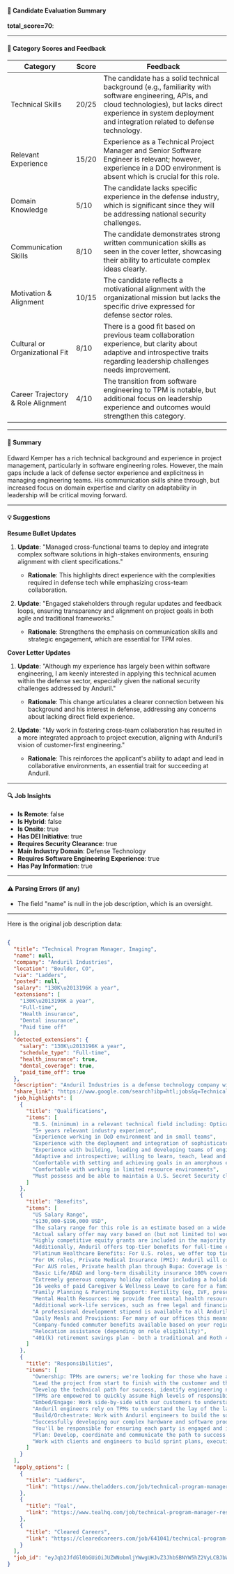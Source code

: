 #### 📄 Candidate Evaluation Summary
**total_score=70**:  

---

#### 🎯 Category Scores and Feedback  

| Category                               | Score   | Feedback                                                                                                                       |
|----------------------------------------|---------|-------------------------------------------------------------------------------------------------------------------------------|
| Technical Skills                       | 20/25   | The candidate has a solid technical background (e.g., familiarity with software engineering, APIs, and cloud technologies), but lacks direct experience in system deployment and integration related to defense technology. |
| Relevant Experience                    | 15/20   | Experience as a Technical Project Manager and Senior Software Engineer is relevant; however, experience in a DOD environment is absent which is crucial for this role. |
| Domain Knowledge                       | 5/10    | The candidate lacks specific experience in the defense industry, which is significant since they will be addressing national security challenges.                             |
| Communication Skills                   | 8/10    | The candidate demonstrates strong written communication skills as seen in the cover letter, showcasing their ability to articulate complex ideas clearly.                    |
| Motivation & Alignment                 | 10/15   | The candidate reflects a motivational alignment with the organizational mission but lacks the specific drive expressed for defense sector roles.                              |
| Cultural or Organizational Fit         | 8/10    | There is a good fit based on previous team collaboration experience, but clarity about adaptive and introspective traits regarding leadership challenges needs improvement.  |
| Career Trajectory & Role Alignment     | 4/10    | The transition from software engineering to TPM is notable, but additional focus on leadership experience and outcomes would strengthen this category.                      |

---

#### 🧾 Summary  
Edward Kemper has a rich technical background and experience in project management, particularly in software engineering roles. However, the main gaps include a lack of defense sector experience and explicitness in managing engineering teams. His communication skills shine through, but increased focus on domain expertise and clarity on adaptability in leadership will be critical moving forward. 

---

#### 💡 Suggestions  

**Resume Bullet Updates**  
1. **Update**: "Managed cross-functional teams to deploy and integrate complex software solutions in high-stakes environments, ensuring alignment with client specifications."
   - **Rationale**: This highlights direct experience with the complexities required in defense tech while emphasizing cross-team collaboration.

2. **Update**: "Engaged stakeholders through regular updates and feedback loops, ensuring transparency and alignment on project goals in both agile and traditional frameworks."
   - **Rationale**: Strengthens the emphasis on communication skills and strategic engagement, which are essential for TPM roles.

**Cover Letter Updates**  
1. **Update**: "Although my experience has largely been within software engineering, I am keenly interested in applying this technical acumen within the defense sector, especially given the national security challenges addressed by Anduril."
   - **Rationale**: This change articulates a clearer connection between his background and his interest in defense, addressing any concerns about lacking direct field experience.

2. **Update**: "My work in fostering cross-team collaboration has resulted in a more integrated approach to project execution, aligning with Anduril’s vision of customer-first engineering."
   - **Rationale**: This reinforces the applicant's ability to adapt and lead in collaborative environments, an essential trait for succeeding at Anduril.

---

#### 🔍 Job Insights  

- **Is Remote**: false  
- **Is Hybrid**: false  
- **Is Onsite**: true  
- **Has DEI Initiative**: true  
- **Requires Security Clearance**: true  
- **Main Industry Domain**: Defense Technology  
- **Requires Software Engineering Experience**: true  
- **Has Pay Information**: true  

---

#### ⚠️ Parsing Errors (if any)  
- The field "name" is null in the job description, which is an oversight.

---

Here is the original job description data:

```json

{
  "title": "Technical Program Manager, Imaging",
  "name": null,
  "company": "Anduril Industries",
  "location": "Boulder, CO",
  "via": "Ladders",
  "posted": null,
  "salary": "130K\u2013196K a year",
  "extensions": [
    "130K\u2013196K a year",
    "Full-time",
    "Health insurance",
    "Dental insurance",
    "Paid time off"
  ],
  "detected_extensions": {
    "salary": "130K\u2013196K a year",
    "schedule_type": "Full-time",
    "health_insurance": true,
    "dental_coverage": true,
    "paid_time_off": true
  },
  "description": "Anduril Industries is a defense technology company with a mission to transform U.S. and allied military capabilities with advanced technology. By bringing the expertise, technology, and business model of the 21st century's most innovative companies to the defense industry, Anduril is changing how military systems are designed, built and sold. Anduril's family of systems is powered by Lattice OS, an AI-powered operating system that turns thousands of data streams into a realtime, 3D command and control center. As the world enters an era of strategic competition, Anduril is committed to bringing cutting-edge autonomy, AI, computer vision, sensor fusion, and networking technology to the military in months, not years.\n\nThe Anduril Imaging team develops state-of-the-art imaging systems, deployed to tackle the most significant security challenges of America and its allies. We are seeking a Technical Program Manager to lead day-to-day execution of program initiatives and tasks for one of these novel systems.\n\nWHAT YOU'LL DO\n\u2022 Ownership: TPMs are owners; we're looking for those who have a natural bias to assume responsibility, a healthy dose of skepticism, and contribute to a culture of performance. Lead the project from start to finish with the customer and the engineering team. Develop the technical path for success, identify engineering needs, and validate the projected product outcome with the customer. TPMs are empowered to quickly assume high levels of responsibility and entrust them to actively own their account and shape its success.\n\u2022 Embed/Engage: Work side-by-side with our customers to understand their specific mission challenges and represent the customer as you work with Anduril engineers to shape products that solve critical national and international security challenges. Anduril engineers rely on TPMs to understand the lay of the land and bring a perspective that informs the product development process.\n\u2022 Build/Orchestrate: Work with Anduril engineers to build the solution and/or pivot development as needed to meet client needs. Successfully developing our complex hardware and software products requires collaborating with nearly every internal Anduril team - engineering, product, logistics, finance, legal, contracting, technical operations, and many more. You'll be responsible for ensuring each party is engaged and informed, and will therefore become well-versed in what it takes to really bring the best of Anduril to our customers.\n\u2022 Plan: Develop, coordinate and communicate the path to success with both internal and external partners. Work with clients and engineers to build sprint plans, execution plans, milestones.\n\nREQUIREMENTS:\n\u2022 B.S. (minimum) in a relevant technical field including: Optical, Mechanical, or Electrical Engineering; Physics; and Computer Science\n\u2022 5+ years relevant industry experience\n\u2022 Experience working in DoD environment and in small teams\n\u2022 Experience with the deployment and integration of sophisticated hardware and software systems\n\u2022 Experience with building, leading and developing teams of engineers\n\u2022 Adaptive and introspective; willing to learn, teach, lead and follow\n\u2022 Comfortable with setting and achieving goals in an amorphous environment\n\u2022 Comfortable with working in limited resource environments\n\u2022 Prior systems engineering or software integration experience is a plus\n\u2022 Must possess and be able to maintain a U.S. Secret Security clearance\n\nPREFERRED QUALIFICATIONS:\n\u2022 Proven experience leading multi-disciplinary engineering teams to successful completion of projects.\n\u2022 Able to perform in fast paced environment\n\u2022 Collaborative problem solving to achieve work goals.\n\u2022 Excellent written and verbal communications skills.\n\u2022 Experience with Microsoft Project or equivalent project management software\n\u2022 Ability to organize, prioritize and simplify complex problems\n\u2022 Ability to work in a fast-paced, collaborative team environment.\n\u2022 Lead team to develop solutions to complex, time sensitive problems.\n\u2022 Maintain customer relationship with timely, accurate, and meaningful communications.\n\u2022 Creation of project proposals, program plans, reports, and process documentation.\n\nUS Salary Range\n\n$130,000-$196,000 USD\n\nThe salary range for this role is an estimate based on a wide range of compensation factors, inclusive of base salary only. Actual salary offer may vary based on (but not limited to) work experience, education and/or training, critical skills, and/or business considerations. Highly competitive equity grants are included in the majority of full time offers; and are considered part of Anduril's total compensation package. Additionally, Anduril offers top-tier benefits for full-time employees, including:\n\u2022 Platinum Healthcare Benefits: For U.S. roles, we offer top tier platinum coverage (medical, dental, vision) that are 100% covered by Anduril for you and 90% covered for your dependents.\n\u2022 For UK roles, Private Medical Insurance (PMI): Anduril will cover the full cost of the insurance premium for an employee and dependents.\n\u2022 For AUS roles, Private health plan through Bupa: Coverage is fully subsidized by Anduril.\n\u2022 Basic Life/AD&D and long-term disability insurance 100% covered by Anduril, plus the option to purchase additional life insurance for you and your dependents.\n\u2022 Extremely generous company holiday calendar including a holiday hiatus in December, and highly competitive PTO plans.\n\u2022 16 weeks of paid Caregiver & Wellness Leave to care for a family member, bond with your baby, or tend to your own medical condition.\n\u2022 Family Planning & Parenting Support: Fertility (eg, IVF, preservation), adoption, and gestational carrier coverage with additional benefits and resources to provide support from planning to parenting.\n\u2022 Mental Health Resources: We provide free mental health resources 24/7 including therapy, life coaching, and more. Additional work-life services, such as free legal and financial support, available to you as well.\n\u2022 A professional development stipend is available to all Andurilians.\n\u2022 Daily Meals and Provisions: For many of our offices this means breakfast, lunch and fully stocked micro-kitchens.\n\u2022 Company-funded commuter benefits available based on your region.\n\u2022 Relocation assistance (depending on role eligibility).\n\u2022 401(k) retirement savings plan - both a traditional and Roth 401(k). (US roles only)\n\nThe recruiter assigned to this role can share more information about the specific compensation and benefit details associated with this role during the hiring process.\n\nAnduril is an equal-opportunity employer committed to creating a diverse and inclusive workplace. The Anduril team is made up of incredibly talented and unique individuals, who together are disrupting industry norms by creating new paths towards the future of defense technology. All qualified applicants will be treated with respect and receive equal consideration for employment without regard to race, color, creed, religion, sex, gender identity, sexual orientation, national origin, disability, uniform service, Veteran status, age, or any other protected characteristic per federal, state, or local law, including those with a criminal history, in a manner consistent with the requirements of applicable state and local laws, including the CA Fair Chance Initiative for Hiring Ordinance. We actively encourage members of recognized minorities, women, Veterans, and those with disabilities to apply, and we work to create a welcoming and supportive environment for all applicants throughout the interview process. If you are someone passionate about working on problems that have a real-world impact, we'd love to hear from you!\n\nTo view Anduril's candidate data privacy policy, please visit https://anduril.com/applicant-privacy-notice/.",
  "share_link": "https://www.google.com/search?ibp=htl;jobs&q=Technical+Project+Manager&htidocid=Bbnd2eWttNRMjqXuAAAAAA%3D%3D&hl=en-US&shndl=37&shmd=H4sIAAAAAAAA_xXNsQrCMBCAYVz7CE7nKtqI4KCd1EEqiA7u5ZoeSSS9K7kU-i6-rHb5v_Evvovi-CbrOViM8EriEvbwQEZHaQN1jy6wgy3cpQUlTNaDMNxEXKRl5XMe9GSMaiydZszBllZ6I0ytTOYjrc5p1GOiIWKmZn_YTeXAbr06czemEKH-qzkFUggMFxljN7-vzx_sBENZngAAAA&shmds=v1_AQbUm977kMimOxt6iTe-j2RdomH_QlhYmu3RTlaT__D07-4j4g&source=sh/x/job/li/m1/1#fpstate=tldetail&htivrt=jobs&htiq=Technical+Project+Manager&htidocid=Bbnd2eWttNRMjqXuAAAAAA%3D%3D",
  "job_highlights": [
    {
      "title": "Qualifications",
      "items": [
        "B.S. (minimum) in a relevant technical field including: Optical, Mechanical, or Electrical Engineering; Physics; and Computer Science",
        "5+ years relevant industry experience",
        "Experience working in DoD environment and in small teams",
        "Experience with the deployment and integration of sophisticated hardware and software systems",
        "Experience with building, leading and developing teams of engineers",
        "Adaptive and introspective; willing to learn, teach, lead and follow",
        "Comfortable with setting and achieving goals in an amorphous environment",
        "Comfortable with working in limited resource environments",
        "Must possess and be able to maintain a U.S. Secret Security clearance"
      ]
    },
    {
      "title": "Benefits",
      "items": [
        "US Salary Range",
        "$130,000-$196,000 USD",
        "The salary range for this role is an estimate based on a wide range of compensation factors, inclusive of base salary only",
        "Actual salary offer may vary based on (but not limited to) work experience, education and/or training, critical skills, and/or business considerations",
        "Highly competitive equity grants are included in the majority of full time offers; and are considered part of Anduril's total compensation package",
        "Additionally, Anduril offers top-tier benefits for full-time employees, including:",
        "Platinum Healthcare Benefits: For U.S. roles, we offer top tier platinum coverage (medical, dental, vision) that are 100% covered by Anduril for you and 90% covered for your dependents",
        "For UK roles, Private Medical Insurance (PMI): Anduril will cover the full cost of the insurance premium for an employee and dependents",
        "For AUS roles, Private health plan through Bupa: Coverage is fully subsidized by Anduril",
        "Basic Life/AD&D and long-term disability insurance 100% covered by Anduril, plus the option to purchase additional life insurance for you and your dependents",
        "Extremely generous company holiday calendar including a holiday hiatus in December, and highly competitive PTO plans",
        "16 weeks of paid Caregiver & Wellness Leave to care for a family member, bond with your baby, or tend to your own medical condition",
        "Family Planning & Parenting Support: Fertility (eg, IVF, preservation), adoption, and gestational carrier coverage with additional benefits and resources to provide support from planning to parenting",
        "Mental Health Resources: We provide free mental health resources 24/7 including therapy, life coaching, and more",
        "Additional work-life services, such as free legal and financial support, available to you as well",
        "A professional development stipend is available to all Andurilians",
        "Daily Meals and Provisions: For many of our offices this means breakfast, lunch and fully stocked micro-kitchens",
        "Company-funded commuter benefits available based on your region",
        "Relocation assistance (depending on role eligibility)",
        "401(k) retirement savings plan - both a traditional and Roth 401(k). (US roles only)"
      ]
    },
    {
      "title": "Responsibilities",
      "items": [
        "Ownership: TPMs are owners; we're looking for those who have a natural bias to assume responsibility, a healthy dose of skepticism, and contribute to a culture of performance",
        "Lead the project from start to finish with the customer and the engineering team",
        "Develop the technical path for success, identify engineering needs, and validate the projected product outcome with the customer",
        "TPMs are empowered to quickly assume high levels of responsibility and entrust them to actively own their account and shape its success",
        "Embed/Engage: Work side-by-side with our customers to understand their specific mission challenges and represent the customer as you work with Anduril engineers to shape products that solve critical national and international security challenges",
        "Anduril engineers rely on TPMs to understand the lay of the land and bring a perspective that informs the product development process",
        "Build/Orchestrate: Work with Anduril engineers to build the solution and/or pivot development as needed to meet client needs",
        "Successfully developing our complex hardware and software products requires collaborating with nearly every internal Anduril team - engineering, product, logistics, finance, legal, contracting, technical operations, and many more",
        "You'll be responsible for ensuring each party is engaged and informed, and will therefore become well-versed in what it takes to really bring the best of Anduril to our customers",
        "Plan: Develop, coordinate and communicate the path to success with both internal and external partners",
        "Work with clients and engineers to build sprint plans, execution plans, milestones"
      ]
    }
  ],
  "apply_options": [
    {
      "title": "Ladders",
      "link": "https://www.theladders.com/job/technical-program-manager-imaging-anduril-boulder-co_79610936?utm_campaign=google_jobs_apply&utm_source=google_jobs_apply&utm_medium=organic"
    },
    {
      "title": "Teal",
      "link": "https://www.tealhq.com/job/technical-program-manager-research-development-and-infrastructure_30d9a19d-8ea6-496d-abea-c7acd43260df?utm_campaign=google_jobs_apply&utm_source=google_jobs_apply&utm_medium=organic"
    },
    {
      "title": "Cleared Careers",
      "link": "https://clearedcareers.com/job/641041/technical-program-manager-imaging/?utm_campaign=google_jobs_apply&utm_source=google_jobs_apply&utm_medium=organic"
    }
  ],
  "job_id": "eyJqb2JfdGl0bGUiOiJUZWNobmljYWwgUHJvZ3JhbSBNYW5hZ2VyLCBJbWFnaW5nIiwiY29tcGFueV9uYW1lIjoiQW5kdXJpbCBJbmR1c3RyaWVzIiwiYWRkcmVzc19jaXR5IjoiQm91bGRlciwgQ08iLCJodGlkb2NpZCI6IkJibmQyZVd0dE5STWpxWHVBQUFBQUE9PSIsInV1bGUiOiJ3K0NBSVFJQ0lOVlc1cGRHVmtJRk4wWVhSbGN3In0="
}